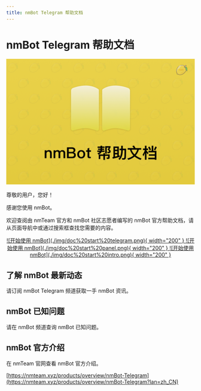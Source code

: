```yaml
---
title: nmBot Telegram 帮助文档
---
```


# nmBot Telegram 帮助文档

![欢迎](./img/doc%20cover.png)

尊敬的用户，您好！

感谢您使用 nmBot。

欢迎查阅由 nmTeam 官方和 nmBot 社区志愿者编写的 nmBot 官方帮助文档，请从页面导航中或通过搜索框查找您需要的内容。

<center>
<a href="https://t.me/nmnmfunbot" target="_blank">
![开始使用 nmBot](./img/doc%20start%20telegram.png){ width="200" }
</a>
<a href="https://nmbot.nmnm.fun" target="_blank">
![开始使用 nmBot](./img/doc%20start%20panel.png){ width="200" }
</a>
<a href="https://nmteam.xyz/products/nmBot-Telegram" target="_blank">
![开始使用 nmBot](./img/doc%20start%20intro.png){ width="200" }
</a>
</center>

## 了解 nmBot 最新动态

请订阅 nmBot Telegram 频道获取一手 nmBot 资讯。

<script async src="https://telegram.org/js/telegram-widget.js?19" data-telegram-post="nmbotchannel/3" data-width="100%" data-userpic="true"></script>

## nmBot 已知问题

请在 nmBot 频道查询 nmBot 已知问题。

<script async src="https://telegram.org/js/telegram-widget.js?19" data-telegram-post="nmbotchannel/4" data-width="100%" data-userpic="true"></script>

## nmBot 官方介绍

在 nmTeam 官网查看 nmBot 官方介绍。

[https://nmteam.xyz/products/overview/nmBot-Telegram](https://nmteam.xyz/products/overview/nmBot-Telegram?lan=zh_CN)
